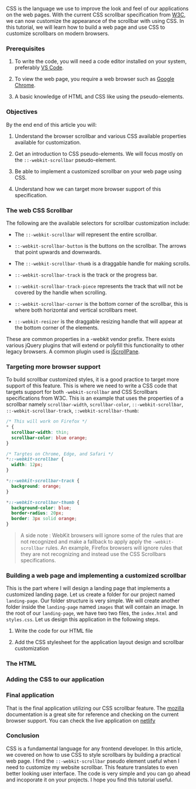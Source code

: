 
CSS is the language we use to improve the look and feel of our applications on the web pages. With the current CSS
scrollbar specification from [W3C](https://www.w3.org/TR/2018/WD-css-scrollbars-1-20180925), we can now customize the appearance of the scrollbar with using CSS.
In this tutorial, we will learn how to build a web page and use CSS to customize scrollbars on modern browsers.

### Prerequisites
1. To write the code, you will need a code editor installed on your system, preferably [VS Code]().

2. To view the web page, you require a web browser such as [Google Chrome]().

3. A basic knowledge of HTML and CSS like using the pseudo-elements.
   
### Objectives
By the end end of this article you will:
1. Understand the browser scrollbar and various CSS available properties available for customization.
   
2. Get an introduction to CSS pseudo-elements. We will focus mostly on the `::-webkit-scrollbar` pseudo-element.
   
3. Be able to implement a customized scrollbar on your web page using CSS.
   
4. Understand how we can target more browser support of this specification.

### The web CSS Scrollbar
The following are the available selectors for scrollbar customization include:
- The `::-webkit-scrollbar` will represent the entire scrollbar.

- `::-webkit-scrollbar-button` is the buttons on the scrollbar. The arrows that point upwards and downwards.
  
- The `::-webkit-scrollbar-thumb` is a draggable handle for making scrolls.
  
- `::-webkit-scrollbar-track` is the track or the progress bar.

- `::-webkit-scrollbar-track-piece` represents the track that will not be covered by the handle when scrolling.
  
- `::-webkit-scrollbar-corner` is the bottom corner of the scrollbar, this is where both horizontal and vertical scrollbars meet.
  
- `::-webkit-resizer` is the draggable resizing handle that will appear at the bottom corner of the elements.
  
These are common properties in a -webkit vendor prefix. There exists various jQuery plugins that will extend or polyfill this functionality to other legacy browsers. A common plugin used is [jScrollPane](http://jscrollpane.kelvinluck.com/).

### Targeting more browser support
To build scrollbar customized styles, it is a good practice to target more support of this feature.
This is where we need to write a CSS code that targets support for both `-webkit-scrollbar` and CSS Scrollbars specifications from W3C.
This is an example that uses the properties of a scrollbar namely `scrollbar-width`, `scrollbar-color`, `::-webkit-scrollbar`, `::-webkit-scrollbar-track`, `::webkit-scrollbar-thumb`:
```CSS
/* This will work on Firefox */
* {
  scrollbar-width: thin;
  scrollbar-color: blue orange;
}

/* Targtes on Chrome, Edge, and Safari */
*::-webkit-scrollbar {
  width: 12px;
}

*::-webkit-scrollbar-track {
  background: orange;
}

*::-webkit-scrollbar-thumb {
  background-color: blue;
  border-radius: 20px;
  border: 3px solid orange;
}
```
 
> A side note : WebKit browsers will ignore some of the rules  that are not recognized  and make a fallback to apply 
> apply the `-webkit-scrollbar` rules. An example, Firefox browsers will ignore rules that they are not recognizing and instead
> use the CSS Scrollbars specifications.

### Building a web page and implementing a customized scrollbar
This is the part where I will design a landing page that implements a customized landing page. Let us create a folder for our project named `landing-page`. Our folder structure is very simple. We will create another folder inside the `landing-page` named `images` that will contain an image. In the root of our `landing-page`, we have two two files, the `index.html` and `styles.css`.
Let us design this application in the following steps.
1. Write the code for our HTML file

2. Add the CSS stylesheet for the application layout design and scrollbar customization  

### The HTML

### Adding the CSS to our application

### Final application

That is the final application utilizing our CSS scrollbar feature. The [mozilla](https://developer.mozilla.org/en-US/docs/Web/CSS/CSS_Scrollbars) documentation is a great site for reference and checking on the current browser support.
You can check the live application on [netlify]()


### Conclusion 
CSS is a fundamental language for any frontend developer. In this article, we covered on how to use CSS to style scrollbars by building a practical web page. I find the `::-webkit-scrollbar` pseudo element useful when I need to customize my website scrollbar. This feature translates to even better looking user interface. The code is very simple and you can go ahead and incoporate it on your projects. I hope you find this tutorial useful.
